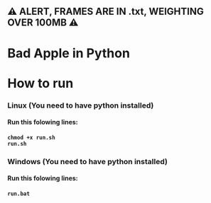 ## ⚠ ALERT, FRAMES ARE IN .txt, WEIGHTING OVER 100MB ⚠

# **Bad Apple in Python** <br> <br> How to run

### Linux (You need to have python installed)
#### Run this folowing lines:
#### ```chmod +x run.sh ``` <br> ```run.sh```
### Windows (You need to have python installed)
#### Run this folowing lines:
#### ```run.bat```



